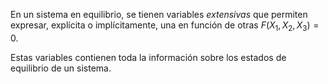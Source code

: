 
En un sistema en equilibrio, se tienen variables *extensivas* que permiten expresar, explícita o implícitamente, una en función de otras $F(X_1,X_2,X_3)=0$. 

Estas variables contienen toda la información sobre los estados de equilibrio de un sistema. 